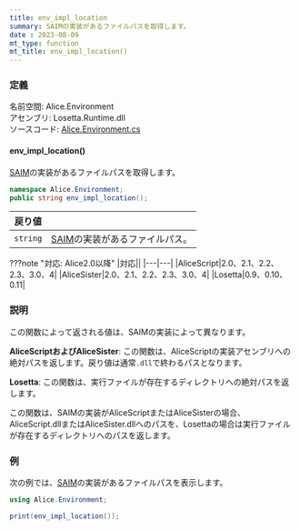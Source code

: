 ```yaml
---
title: env_impl_location
summary: SAIMの実装があるファイルパスを取得します。
date : 2023-08-09
mt_type: function
mt_title: env_impl_location()
---
```

### 定義
名前空間: Alice.Environment<br/>
アセンブリ: Losetta.Runtime.dll<br/>
ソースコード: [Alice.Environment.cs](https://github.com/WSOFT-Project/Losetta/blob/master/Losetta.Runtime/Alice.Environment.cs)

#### env_impl_location()

[SAIM](../../../general/saim.md)の実装があるファイルパスを取得します。

```cs title="AliceScript"
namespace Alice.Environment;
public string env_impl_location();
```

|戻り値| |
|-|-|
|`string`|[SAIM](../../../general/saim.md)の実装があるファイルパス。|

???note "対応: Alice2.0以降"
    |対応||
    |---|---|
    |AliceScript|2.0、2.1、2.2、2.3、3.0、4|
    |AliceSister|2.0、2.1、2.2、2.3、3.0、4|
    |Losetta|0.9、0.10、0.11|

### 説明
この関数によって返される値は、SAIMの実装によって異なります。

**AliceScriptおよびAliceSister**: この関数は、AliceScriptの実装アセンブリへの絶対パスを返します。戻り値は通常`.dll`で終わるパスとなります。

**Losetta**: この関数は、実行ファイルが存在するディレクトリへの絶対パスを返します。

この関数は、SAIMの実装がAliceScriptまたはAliceSisterの場合、AliceScript.dllまたはAliceSister.dllへのパスを、Losettaの場合は実行ファイルが存在するディレクトリへのパスを返します。

### 例
次の例では、[SAIM](../../../general/saim.md)の実装があるファイルパスを表示します。

```cs title="AliceScript"
using Alice.Environment;

print(env_impl_location());
```